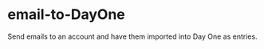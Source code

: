 email-to-DayOne
===============

Send emails to an account and have them imported into Day One as entries.
